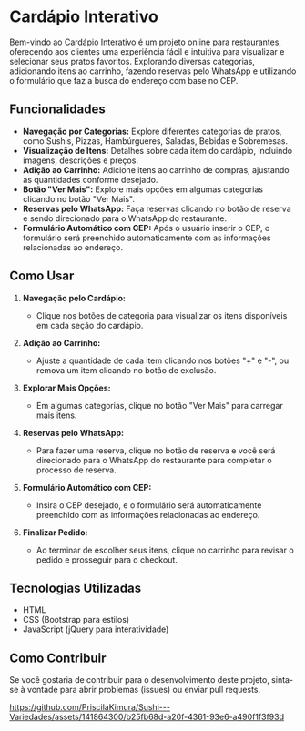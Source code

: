 # Cardápio Interativo

Bem-vindo ao Cardápio Interativo é um projeto online para restaurantes, oferecendo aos clientes uma experiência fácil e intuitiva para visualizar e selecionar seus pratos favoritos. Explorando diversas categorias, adicionando itens ao carrinho, fazendo reservas pelo WhatsApp e utilizando o formulário que faz a busca do endereço com base no CEP. 


## Funcionalidades

- **Navegação por Categorias:** Explore diferentes categorias de pratos, como Sushis, Pizzas, Hambúrgueres, Saladas, Bebidas e Sobremesas.
- **Visualização de Itens:** Detalhes sobre cada item do cardápio, incluindo imagens, descrições e preços.
- **Adição ao Carrinho:** Adicione itens ao carrinho de compras, ajustando as quantidades conforme desejado.
- **Botão "Ver Mais":** Explore mais opções em algumas categorias clicando no botão "Ver Mais".
- **Reservas pelo WhatsApp:** Faça reservas clicando no botão de reserva e sendo direcionado para o WhatsApp do restaurante.
- **Formulário Automático com CEP:** Após o usuário inserir o CEP, o formulário será preenchido automaticamente com as informações relacionadas ao endereço.

## Como Usar

1. **Navegação pelo Cardápio:**
   - Clique nos botões de categoria para visualizar os itens disponíveis em cada seção do cardápio.

2. **Adição ao Carrinho:**
   - Ajuste a quantidade de cada item clicando nos botões "+" e "-", ou remova um item clicando no botão de exclusão.

3. **Explorar Mais Opções:**
   - Em algumas categorias, clique no botão "Ver Mais" para carregar mais itens.

4. **Reservas pelo WhatsApp:**
   - Para fazer uma reserva, clique no botão de reserva e você será direcionado para o WhatsApp do restaurante para completar o processo de reserva.

5. **Formulário Automático com CEP:**
   - Insira o CEP desejado, e o formulário será automaticamente preenchido com as informações relacionadas ao endereço.

6. **Finalizar Pedido:**
   - Ao terminar de escolher seus itens, clique no carrinho para revisar o pedido e prosseguir para o checkout.
## Tecnologias Utilizadas

- HTML
- CSS (Bootstrap para estilos)
- JavaScript (jQuery para interatividade)

## Como Contribuir

Se você gostaria de contribuir para o desenvolvimento deste projeto, sinta-se à vontade para abrir problemas (issues) ou enviar pull requests.



https://github.com/PriscilaKimura/Sushi---Variedades/assets/141864300/b25fb68d-a20f-4361-93e6-a490f1f3f93d



